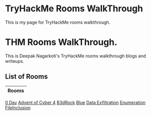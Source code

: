 # TryHackMe Rooms WalkThrough

This is my page for TryHackMe rooms walkthrough.

<h1>THM Rooms WalkThrough.</h1>
    <p>This is Deepak Nagarkoti's TryHackMe rooms walkthrough blogs and writeups.</p>
    <h2>List of Rooms</h2>

| Rooms |
| ----- |
[0 Day](0day%20Created%20by%20%20MuirlandOracle%20and%20%200day/)
[Advent of Cyber 4](4%20Advent%20of%20Cyber%204/)
[B3dRock](b3dr0ck/)
[Blue](Blue/)
[Data Exfiltration](Data%20Exfiltration/)
[Enumeration](Enumeration/)
[FileInclusion](FileInclusion/)
[]()